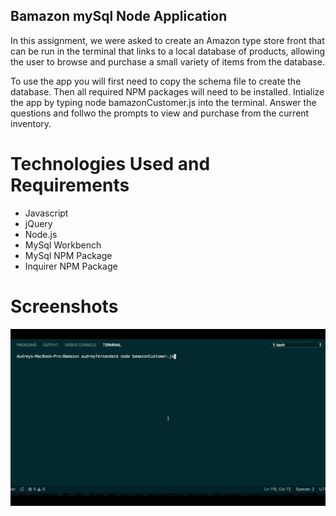 ## Bamazon mySql Node Application

In this assignment, we were asked to create an Amazon type store front that can be run in the terminal that links to a local database of products, allowing the user to browse and purchase a small variety of items from the database.

To use the app you will first need to copy the schema file to create the database. Then all required NPM packages will need to be installed. Intialize the app by typing node bamazonCustomer.js into the terminal. Answer the questions and follwo the prompts to view and purchase from the current inventory.

# Technologies Used and Requirements

* Javascript
* jQuery
* Node.js
* MySql Workbench
* MySql NPM Package
* Inquirer NPM Package

# Screenshots

![Alt text](bamazonmovie.gif)
